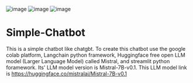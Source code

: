 ![image](https://github.com/user-attachments/assets/8a982efd-ff87-4986-904b-ef340d4308d4)     ![image](https://github.com/user-attachments/assets/41b1ff55-7697-456e-a262-2e14481ad469)  ![image](https://github.com/user-attachments/assets/fe780e29-eaba-4800-8127-dbd4676b7861)


# Simple-Chatbot
This is a simple chatbot like chatgbt. To create this chatbot use the google colab platform, Langchain python framework, Huggingface  free open LLM model (Larger Language Model) called Mistral, and streamlit python foramework. Its' LLM model version is Mistral-7B-v0.1. This LLM model link is https://huggingface.co/mistralai/Mistral-7B-v0.1

